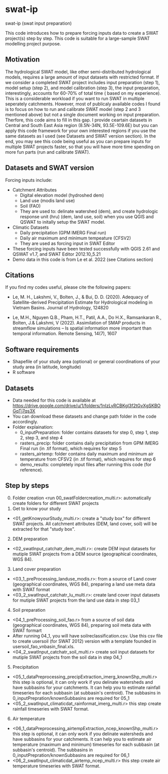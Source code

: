 # swat-ip
swat-ip (swat input preparation)

This code introduces how to prepare forcing inputs data to create a SWAT project(s) step by step. This code is suitable for a large-sample SWAT modelling project purpose.

## Motivation
The hydrological SWAT model, like other semi-distributed hydrological models, requires a large amount of input datasets with restricted format. If we consider a completed SWAT project includes input preparation (step 1), model setup (step 2), and model calibration (step 3), the input preparation, interestingly, accounts for 60-70% of total time ( based on my experience). This is a considerable workload if you want to run SWAT in multiple seperately catchments. However, most of publicaly available codes I found is to focus on how to run and calibrate SWAT model (step 2 and 3 mentioned above) but not a single document working on input preparation. Therfore, this code aims to fill in this gap. I provide ceartain datasets in Central and South East Asia region (8.5N-34N, 93.5E-109.6E) but you can apply this code framework for your own interested regions if you use the same datasets as I used (see Datasets and SWAT version section). In the end, you may see this code being useful as you can prepare inputs for multiple SWAT projects faster, so that you will have more time spending on more fun parts (run and calibrate SWAT).

## Datasets and SWAT version
Forcing inputs include:
 * Catchment Attributes
   * Digital elevation model (hydroshed dem)
   * Land use (modis land use) 
   * Soil (FAO) 
   * They are used to: delinate watershed (dem), and create hydrologic response unit (hru) (dem, land use, soil) when you use QGIS and QSWAT to initally setup the SWAT model.
* Climatic Datasets
   * Daily precipitation (GPM IMERG Final run)
   * Daily air maximum and minimum tempeature (CFSV2)
   * They are used as forcing input in SWAT Editor 
 * These forcing inputs have been tested successfully with QGIS 2.61 and QSWAT v1.7, and SWAT Editor 2012.10_5.21 
 * Demo data in this code is from Le et al. 2022 (see Citations section)

## Citations
If you find my codes useful, please cite the following papers:

* Le, M. H., Lakshmi, V., Bolten, J., & Bui, D. D. (2020). Adequacy of Satellite-derived Precipitation Estimate for Hydrological modeling in Vietnam Basins. Journal of Hydrology, 124820

* Le, M.H., Nguyen Q.B., Pham, H.T., Patil, A.A., Do H.X., Ramsankaran R., Bolten, J.& Lakshmi, V (2022). Assimilation of SMAP products in streamflow simulations – Is spatial information more important than temporal information. Remote Sensing, 14(7), 1607

## Software requirements
 * Shapefile of your study area (optional) or general coordinations of your study area (in latitude, longitude)
 * R software 

## Datasets
* Data needed for this code is available at https://drive.google.com/drive/u/1/folders/1nIzLyRCBKgl3f2tGvXgSKBOGqTj7qs3X
* You can download these datasets and change path folder in the code accordingly.
* Folder explaination:
  * 0_inputPreparation: folder contains datasets for step 0, step 1, step 2, step 3, and step 4
  * rasters_precip: folder contains daily precipitation from GPM IMERG Final run (in .tif format), which requires for step 5
  * rasters_airtemp: folder contains daily maximum and minimum air temperature from CFSV2 (in .tif format), which requires for step 6
  * demo_results: completely input files after running this code (for reference).
 
## Step by steps

0. Folder creation
<run 00_swatFoldercreation_multi.r>: automatically create folders for different SWAT projects
1. Get to know your study
* <01_getKnowyourStudy_multi.r>: create a "study box" for different SWAT projects. All catchment attributes (DEM, land cover, soil) will be extracted for that "study box".
2. DEM preparation
* <02_swatInput_catchatr_dem_multi.r>: create DEM input datasets for mutiple SWAT projects from a DEM source (geographical coordinates, WGS 84).
3. Land cover preparation
* <03_1_preProcessing_landuse_modis.r>: from a source of Land cover (geographical coordinates, WGS 84), preparing a land use meta data with SWAT format
* <03_2_swatInput_catchatr_lu_multi.r>: create land cover input datasets for mutiple SWAT projects from the land use data in step 03_1
4. Soil preparation
* <04_1_preProcessing_soil_fao.r> from a source of soil data (geographical coordinates, WGS 84), preparing  soil meta data with SWAT formart
* After running 04_1, you will have soilreclassification.csv. Use this csv file to create usersoil (for SWAT 2012) version with a template founded in usersoil_fao_vnbasin_final.xls.
* <04_2_swatInput_catchatr_soil_multi.r> create soil input datasets for mutiple SWAT projects from the soil data in step 04_1
5. Precipitation
* <05_1_dataPreprocessing_precipExtraction_imerg_knownShp_multi.r> this step is optional, it can only work if you delinate watersheds and have subbasins for your catchments. It can help you to estimate rainfall timeseries for each subbasin (at subbasin's centroid). The subbasins in 0_inputPrepration/knownSubbasins are required for 05_1
* <05_2_swatInput_climaticdat_rainformat_imerg_multi.r> this step create rainfall timeseries with SWAT format. 
6. Air temperature
* <06_1_dataPreprocessing_airtempExtraction_ncep_knownShp_multi.r> this step is optional, it can only work if you delinate watersheds and have subbasins for your catchments. It can help you to estimate air temperature (maximum and minimum) timeseries for each subbasin (at subbasin's centroid). The subbasins in 0_inputPrepration/knownSubbasins are required for 06_1
* <06_2_swatInput_climaticdat_airtemp_ncep_multi.r> this step create air temperature timeseries with SWAT format. 
